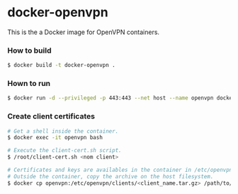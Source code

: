 # docker-openvpn
This is the a Docker image for OpenVPN containers.

### How to build
```sh
$ docker build -t docker-openvpn .
```

### Hown to run
```sh
$ docker run -d --privileged -p 443:443 --net host --name openvpn docker-openvpn
```

### Create client certificates
```sh
# Get a shell inside the container.
$ docker exec -it openvpn bash

# Execute the client-cert.sh script. 
$ /root/client-cert.sh <nom client>

# Certificates and keys are availables in the container in /etc/openvpn/clients/<client_name.tar.gz>
# Outside the container, copy the archive on the host filesystem.
$ docker cp openvpn:/etc/openvpn/clients/<client_name.tar.gz> /path/to/copy/it
```
